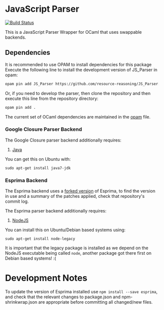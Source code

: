 # JavaScript Parser
[![Build Status](https://travis-ci.org/resource-reasoning/JS_Parser.svg?branch=master)](https://travis-ci.org/resource-reasoning/JS_Parser)

This is a JavaScript Parser Wrapper for OCaml that uses swappable backends.

## Dependencies
It is recommended to use OPAM to install dependencies for this package
Execute the following line to install the development version of JS_Parser in opam:
```sh
opam pin add JS_Parser https://github.com/resource-reasoning/JS_Parser.git
```

Or, if you need to develop the parser, then clone the repository and then execute
this line from the repository directory:
```sh
opam pin add .
```

The current set of OCaml dependencies are maintained in the [opam](opam) file.

### Google Closure Parser Backend
The Google Closure parser backend additionally requires:

1. [Java](http://www.oracle.com/technetwork/java/index.html)

You can get this on Ubuntu with:
```shell
sudo apt-get install java7-jdk
```
### Esprima Backend
The Esprima backend uses a [forked version](https://github.com/resource-reasoning/esprima)
of Esprima, to find the version in use and a summary of the patches applied,
check that repository's commit log.

The Esprima parser backend additionally requires:
1. [NodeJS](https://nodejs.org/)

You can install this on Ubuntu/Debian based systems using:
```shell
sudo apt-get install node-legacy
```

It is important that the legacy package is installed as we depend on the NodeJS
executable being called `node`, another package got there first on Debian based
systems! :(

# Development Notes
To update the version of Esprima installed use `npm install --save esprima`, and check that
the relevant changes to package.json and npm-shrinkwrap.json are appropriate before
committing all changed/new files.
